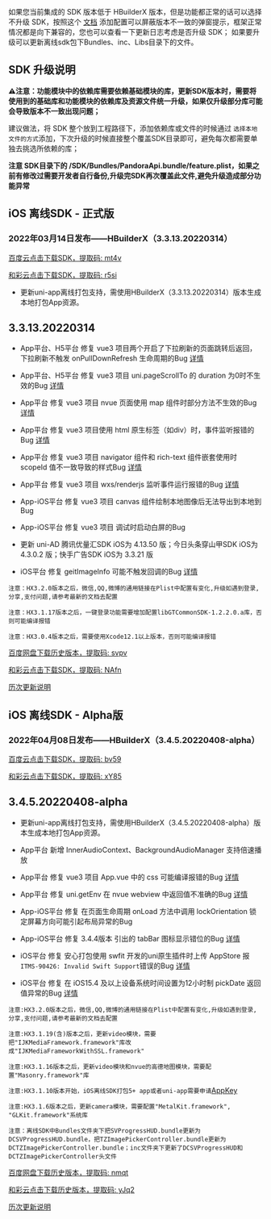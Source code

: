 如果您当前集成的 SDK 版本低于 HBuilderX 版本，但是功能都正常的话可以选择不升级 SDK，按照这个 [文档](https://ask.dcloud.net.cn/article/35627) 添加配置可以屏蔽版本不一致的弹窗提示，框架正常情况都是向下兼容的，您也可以查看一下更新日志考虑是否升级 SDK； 如果要升级可以更新离线sdk包下Bundles、inc、Libs目录下的文件。

## SDK 升级说明
**⚠️注意：功能模块中的依赖库需要依赖基础模块的库，更新SDK版本时，需要将使用到的基础库和功能模块的依赖库及资源文件统一升级，如果仅升级部分库可能会导致版本不一致出现问题；**

建议做法，将 SDK 整个放到工程路径下，添加依赖库或文件的时候通过 `选择本地文件的方式`添加，下次升级的时候直接整个覆盖SDK目录即可，避免每次都需要单独去挑选所依赖的库；

**注意 SDK目录下的 /SDK/Bundles/PandoraApi.bundle/feature.plist，如果之前有修改过需要开发者自行备份,升级完SDK再次覆盖此文件,避免升级造成部分功能异常**


## iOS 离线SDK - 正式版

### 2022年03月14日发布——HBuilderX（3.3.13.20220314） 

[百度云点击下载SDK，提取码: mt4v](https://pan.baidu.com/s/1Kvj5WQ9OGIf0NbNvj46e0Q?pwd=mt4v)

[和彩云点击下载SDK，提取码: r5si](https://caiyun.139.com/m/i?115CoVBh3q48m) 

+ 更新uni-app离线打包支持，需使用HBuilderX（3.3.13.20220314）版本生成本地打包App资源。

## 3.3.13.20220314
+ App平台、H5平台 修复 vue3 项目两个开启了下拉刷新的页面跳转后返回，下拉刷新不触发 onPullDownRefresh 生命周期的Bug [详情](https://github.com/dcloudio/uni-app/issues/3187)
+ App平台、H5平台 修复 vue3 项目 uni.pageScrollTo 的 duration 为0时不生效的Bug [详情](https://ask.dcloud.net.cn/question/139432)
+ App平台 修复 vue3 项目 nvue 页面使用 map 组件时部分方法不生效的Bug [详情](https://ask.dcloud.net.cn/question/138515)
+ App平台 修复 vue3 项目使用 html 原生标签（如div）时，事件监听报错的Bug [详情](https://github.com/dcloudio/uni-app/issues/3240)
+ App平台 修复 vue3 项目 navigator 组件和 rich-text 组件嵌套使用时 scopeId 值不一致导致的样式Bug [详情](https://ask.dcloud.net.cn/question/140644)
+ App平台 修复 vue3 项目 wxs/renderjs 监听事件运行报错的Bug [详情](https://github.com/dcloudio/uni-app/issues/3324)
+ App-iOS平台 修复 vue3 项目 canvas 组件绘制本地图像后无法导出到本地到Bug
+ App-iOS平台 修复 vue3 项目 调试时启动白屏的Bug
  
+ 更新 uni-AD 腾讯优量汇SDK iOS为 4.13.50 版；今日头条穿山甲SDK iOS为 4.3.0.2 版；快手广告SDK iOS为 3.3.21 版
+ iOS平台 修复 geitImageInfo 可能不触发回调的Bug [详情](https://ask.dcloud.net.cn/question/139361)


`注意：HX3.2.0版本之后，微信,QQ,微博的通用链接在Plist中配置有变化,升级如遇到登录,分享,支付问题,请参考最新的文档去配置`

`注意：HX3.1.17版本之后，一键登录功能需要增加配置libGTCommonSDK-1.2.2.0.a库，否则可能编译报错`
    
`注意：HX3.0.4版本之后，需要使用Xcode12.1以上版本，否则可能编译报错`


[百度网盘下载历史版本，提取码: svpv](https://pan.baidu.com/s/1gXd3Z3AMnLi9J19ZhCKJ4w?pwd=svpv)

[和彩云点击下载SDK，提取码: NAfn](https://caiyun.139.com/m/i?115CepieWDKEg) 

[历次更新说明](AppDocs/download/update_history_iOS_release.md)

## iOS 离线SDK - Alpha版

### 2022年04月08日发布——HBuilderX（3.4.5.20220408-alpha）

[百度云点击下载SDK，提取码: bv59](https://pan.baidu.com/s/1I37pes14FFRvwnoYCq1xkA?pwd=bv59) 

[和彩云点击下载SDK，提取码: xY85](https://caiyun.139.com/m/i?115CnX7n5nqay) 

## 3.4.5.20220408-alpha

+ 更新uni-app离线打包支持，需使用HBuilderX（3.4.5.20220408-alpha）版本生成本地打包App资源。

+ App平台 新增 InnerAudioContext、BackgroundAudioManager 支持倍速播放
+ App平台 修复 vue3 项目 App.vue 中的 css 可能编译报错的Bug [详情](https://github.com/dcloudio/uni-app/issues/3403)
+ App平台 修复 uni.getEnv 在 nvue webview 中返回值不准确的Bug [详情](https://uniapp.dcloud.net.cn/component/web-view.html#getenv)
+ App-iOS平台 修复 在页面生命周期 onLoad 方法中调用 lockOrientation 锁定屏幕方向可能引起布局异常的Bug
+ App-iOS平台 修复 3.4.4版本 引出的 tabBar 图标显示错位的Bug [详情](https://ask.dcloud.net.cn/question/142685)
+ iOS平台 修复 安心打包使用 swfit 开发的uni原生插件时上传 AppStore 报`ITMS-90426: Invalid Swift Support`错误的Bug [详情](https://ask.dcloud.net.cn/question/142611)
+ iOS平台 修复 在 iOS15.4 及以上设备系统时间设置为12小时制 pickDate 返回值异常的Bug [详情](https://ask.dcloud.net.cn/question/141906)


`注意:HX3.2.0版本之后，微信,QQ,微博的通用链接在Plist中配置有变化,升级如遇到登录,分享,支付问题,请参考最新的文档去配置`

`注意:HX3.1.19(含)版本之后，更新video模块，需要把"IJKMediaFramework.framework"库改成"IJKMediaFrameworkWithSSL.framework"`

`注意:HX3.1.16版本之后，更新video模块和nvue的高德地图模块，需要配置"Masonry.framework"库`

`注意:HX3.1.10版本开始，iOS离线SDK打包5+ app或者uni-app需要申请`[AppKey](https://nativesupport.dcloud.net.cn/AppDocs/usesdk/appkey)
  
`注意:HX3.1.6版本之后，更新camera模块，需要配置"MetalKit.framework", "GLKit.framework"系统库`
  
`注意：离线SDK中Bundles文件夹下把SVProgressHUD.bundle更新为DCSVProgressHUD.bundle，把TZImagePickerController.bundle更新为DCTZImagePickerController.bundle；inc文件夹下更新了DCSVProgressHUD和DCTZImagePickerController头文件`
 				

									
[百度网盘下载历史版本，提取码: nmqt](https://pan.baidu.com/s/1fLNoD6348NsnSAlTxzw47g?pwd=nmqt)

[和彩云点击下载历史版本，提取码: yJq2](https://caiyun.139.com/m/i?115CoV3UOWA4p) 

[历次更新说明](AppDocs/download/update_history_iOS_alpha.md)

